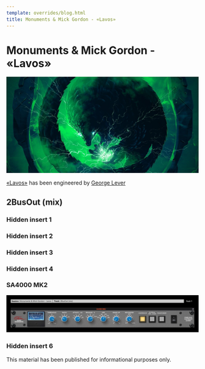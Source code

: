 ```yaml
---
template: overrides/blog.html
title: Monuments & Mick Gordon - «Lavos»
---
```


# Monuments & Mick Gordon - «Lavos»
[![Cover][1]][1]

[1]: assets/images/chains/005-monuments-mick-gordon-lavos/cover.png

[«Lavos»][2] has been engineered by [George Lever][3]

[2]: https://www.youtube.com/watch?v=RMVn5kGHj5k
[3]: https://www.mattschaeffer.org/

## 2BusOut (mix)

### Hidden insert 1

### Hidden insert 2

### Hidden insert 3

### Hidden insert 4

### SA4000 MK2
[![SA4000 MK2][4]][4]

[4]: assets/images/chains/005-monuments-mick-gordon-lavos/bus/2busout/005-sa4000-mk2.jpg

### Hidden insert 6

[^1]:
This material has been published for informational purposes only.